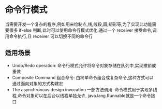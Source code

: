 # 命令行模式

当需要开发一个复杂的程序,例如用来绘制点,线,线段,圆,矩形等,为了实现此功能需要很多 if-else 判断,此时可以使用命令行模式优化,通过一个
receiver 接受命令,调用命令执行,且 receiver 可以切换不同的命令行

## 适用场景

- Undo/Redo operation: 命令行模式允许将命令对象存储在队列中,实现撤销或重做
- Composite Command 组合命令: 由简单命令组合成复杂命令,这种方式可以通过面向对象的方式构建宏
- The asynchronous design invocation 一部方法调用: 命令模式用于实现多线程,命令对象可以在后台以线程单独允许,
  java.lang.Runnable就是一个命令接口